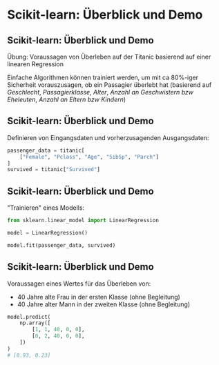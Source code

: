# Scikit-learn: Überblick und Demo

## Scikit-learn: Überblick und Demo

Übung: Voraussagen von Überleben auf der Titanic basierend auf einer linearen Regression

Einfache Algorithmen können trainiert werden, um mit ca 80%-iger Sicherheit vorauszusagen, ob ein Passagier überlebt hat (basierend auf _Geschlecht_, _Passagierklasse_, _Alter_, _Anzahl an Geschwistern bzw Eheleuten_, _Anzahl an Eltern bzw Kindern_)

## Scikit-learn: Überblick und Demo

Definieren von Eingangsdaten und vorherzusagenden Ausgangsdaten:

```py
passenger_data = titanic[
    ["Female", "Pclass", "Age", "SibSp", "Parch"]
]
survived = titanic["Survived"]
```

## Scikit-learn: Überblick und Demo

"Trainieren" eines Modells:

```py
from sklearn.linear_model import LinearRegression

model = LinearRegression()

model.fit(passenger_data, survived)
```

## Scikit-learn: Überblick und Demo

Voraussagen eines Wertes für das Überleben von:

- 40 Jahre alte Frau in der ersten Klasse (ohne Begleitung)
- 40 Jahre alter Mann in der zweiten Klasse (ohne Begleitung)

```py
model.predict(
    np.array([
        [1, 1, 40, 0, 0],
        [0, 2, 40, 0, 0],
    ])
)
# [0.93, 0.23]
```
